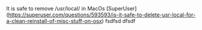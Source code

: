 It is safe to remove /usr/local/ in MacOs [SuperUser]
(https://superuser.com/questions/593593/is-it-safe-to-delete-usr-local-for-a-clean-reinstall-of-misc-stuff-on-osx)
fsdfsd
dfsdf
